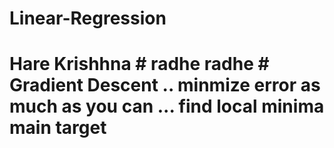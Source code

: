 # Linear-Regression
# Hare Krishhna # radhe radhe   # Gradient Descent .. minmize error as much as you can ... find local minima main target
